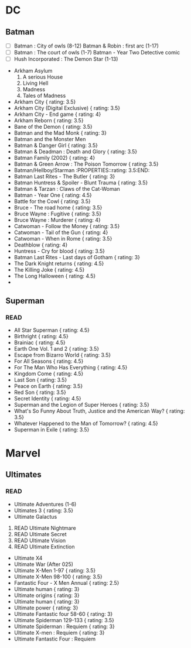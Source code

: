 DC
==

Batman
------

- [ ] Batman : City of owls (8-12) Batman & Robin : first arc (1-17)
- [ ] Batman : The court of owls (1-7) Batman - Year Two Detective comic
- [ ] Hush Incorporated : The Demon Star (1-13)

-   Arkham Asylum
    1.  A serious House
    2.  Living Hell
    3.  Madness
    4.  Tales of Madness
-   Arkham City { rating: 3.5}
-   Arkham City (Digital Exclusive)
    { rating: 3.5}
-   Arkham City - End game { rating: 4}
-   Arkham Reborn { rating: 3.5}
-   Bane of the Demon { rating: 3.5}
-   Batman and the Mad Monk { rating: 3}
-   Batman and the Monster Men
-   Batman & Danger Girl { rating: 3.5}
-   Batman & Deadman : Death and Glory
    { rating: 3.5}
-   Batman Family (2002) { rating: 4}
-   Batman & Green Arrow : The Poison Tomorrow
    { rating: 3.5}
-   Batman/Hellboy/Starman :PROPERTIES::rating: 3.5:END:
-   Batman Last Rites - The Butler
    { rating: 3}
-   Batman Huntress & Spoiler - Blunt Trauma
    { rating: 3.5}
-   Batman & Tarzan : Claws of the Cat-Woman
-   Batman - Year One { rating: 4.5}
-   Battle for the Cowl { rating: 3.5}
-   Bruce - The road home { rating: 3.5}
-   Bruce Wayne : Fugitive { rating: 3.5}
-   Bruce Wayne : Murderer { rating: 4}
-   Catwoman - Follow the Money {
    rating: 3.5}
-   Catwoman - Tail of the Gun {
    rating: 4}
-   Catwoman - When in Rome {
    rating: 3.5}
-   Deathblow { rating: 4}
-   Huntress - Cry for blood {
    rating: 3.5}
-   Batman Last Rites - Last days of Gotham { rating: 3}
-   The Dark Knight returns { rating: 4.5}
-   The Killing Joke { rating: 4.5}
-   The Long Halloween { rating: 4.5} 
- 
## Superman 
### READ
-   All Star Superman { rating: 4.5}
-   Birthright { rating: 4.5}
-   Brainiac { rating: 4.5}
-   Earth One Vol. 1 and 2 { rating: 3.5}
-   Escape from Bizarro World {
    rating: 3.5}
-   For All Seasons { rating: 4.5}
-   For The Man Who Has Everything
    { rating: 4.5}
-   Kingdom Come { rating: 4.5}
-   Last Son { rating: 3.5}
-   Peace on Earth { rating: 3.5}
-   Red Son { rating: 3.5}
-   Secret Identity { rating: 4.5}
-   Superman and the Legion of Super Heroes { rating: 3.5}
-   What\'s So Funny About Truth, Justice and the American Way?  { rating: 3.5}
-   Whatever Happened to the Man of Tomorrow?  { rating: 4.5}
-   Superman in Exile { rating: 3.5}

Marvel
======

Ultimates
---------

### READ

-   Ultimate Adventures (1-6)
-   Ultimates 3 { rating: 3.5}
-   Ultimate Galactus
  1.  READ Ultimate Nightmare
  2.  READ Ultimate Secret
  3.  READ Ultimate Vision
  4.  READ Ultimate Extinction

-   Ultimate X4
-   Ultimate War (After 025)
-   Ultimate X-Men 1-97 { rating: 3.5}
-   Ultimate X-Men 98-100 { rating: 3.5}
-   Fantastic Four - X Men Annual { rating: 2.5}
-   Ultimate human { rating: 3}
-   Ultimate origins { rating: 3}
-   Ultimate human { rating: 3}
-   Ultimate power { rating: 3}
-   Ultimate Fantastic four 58-60 { rating: 3}
-   Ultimate Spiderman 129-133 { rating: 3.5}
-   Ultimate Spiderman : Requiem {
    rating: 3}
-   Ultimate X-men : Requiem { rating: 3}
-   Ultimate Fantastic Four : Requiem
